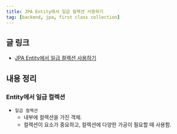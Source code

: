 ```yaml
---
title: JPA Entity에서 일급 컬렉션 사용하기
tag: [backend, jpa, first class collection]
---
```

## 글 링크
- [JPA Entity에서 일급 컬렉션 사용하기](https://wbluke.tistory.com/23)
## 내용 정리
### Entity에서 일급 컬렉션
- `일급 컬렉션`
  - 내부에 컬렉션을 가진 객체.
  - 컬렉션이 요소가 중요하고, 컬렉션에 다양한 가공이 필요할 때 사용함.